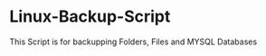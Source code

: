 Linux-Backup-Script
===================

This Script is for backupping Folders, Files and MYSQL Databases
